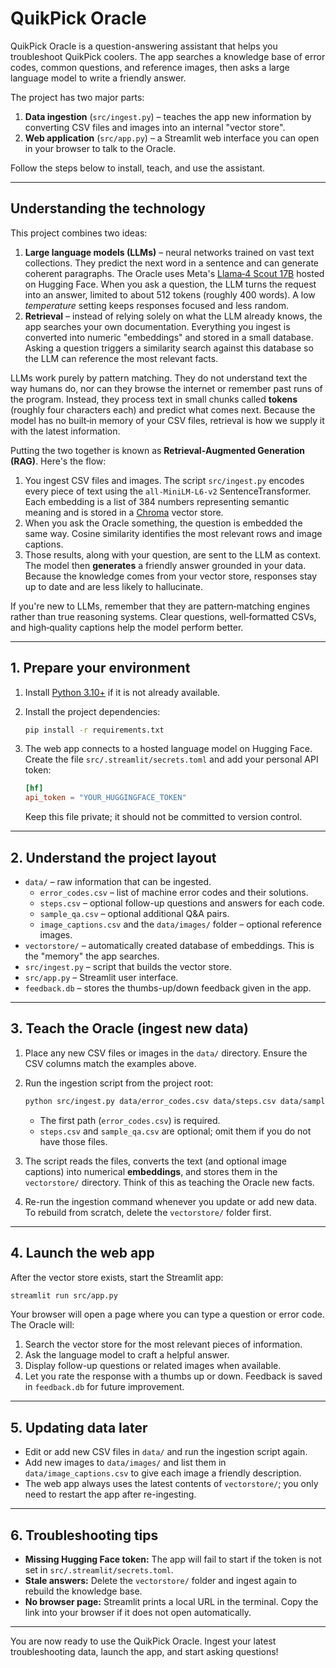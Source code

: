 # QuikPick Oracle

QuikPick Oracle is a question-answering assistant that helps you troubleshoot QuikPick coolers. The app searches a knowledge base of error codes, common questions, and reference images, then asks a large language model to write a friendly answer.

The project has two major parts:

1. **Data ingestion** (`src/ingest.py`) – teaches the app new information by converting CSV files and images into an internal "vector store".
2. **Web application** (`src/app.py`) – a Streamlit web interface you can open in your browser to talk to the Oracle.

Follow the steps below to install, teach, and use the assistant.

---

## Understanding the technology

This project combines two ideas:

1. **Large language models (LLMs)** – neural networks trained on vast text collections. They predict the next word in a sentence and can generate coherent paragraphs. The Oracle uses Meta's [Llama‑4 Scout 17B](https://huggingface.co/meta-llama/Llama-4-Scout-17B-16E-Instruct) hosted on Hugging Face. When you ask a question, the LLM turns the request into an answer, limited to about 512 tokens (roughly 400 words). A low *temperature* setting keeps responses focused and less random.
2. **Retrieval** – instead of relying solely on what the LLM already knows, the app searches your own documentation. Everything you ingest is converted into numeric "embeddings" and stored in a small database. Asking a question triggers a similarity search against this database so the LLM can reference the most relevant facts.

LLMs work purely by pattern matching. They do not understand text the way humans do, nor can they browse the internet or remember past runs of the program. Instead, they process text in small chunks called **tokens** (roughly four characters each) and predict what comes next. Because the model has no built‑in memory of your CSV files, retrieval is how we supply it with the latest information.

Putting the two together is known as **Retrieval‑Augmented Generation (RAG)**. Here's the flow:

1. You ingest CSV files and images. The script `src/ingest.py` encodes every piece of text using the `all‑MiniLM‑L6‑v2` SentenceTransformer. Each embedding is a list of 384 numbers representing semantic meaning and is stored in a [Chroma](https://www.trychroma.com/) vector store.
2. When you ask the Oracle something, the question is embedded the same way. Cosine similarity identifies the most relevant rows and image captions.
3. Those results, along with your question, are sent to the LLM as context. The model then **generates** a friendly answer grounded in your data. Because the knowledge comes from your vector store, responses stay up to date and are less likely to hallucinate.

If you're new to LLMs, remember that they are pattern‑matching engines rather than true reasoning systems. Clear questions, well‑formatted CSVs, and high‑quality captions help the model perform better.

---

## 1. Prepare your environment

1. Install [Python 3.10+](https://www.python.org/) if it is not already available.
2. Install the project dependencies:

   ```bash
   pip install -r requirements.txt
   ```

3. The web app connects to a hosted language model on Hugging Face. Create the file `src/.streamlit/secrets.toml` and add your personal API token:

   ```toml
   [hf]
   api_token = "YOUR_HUGGINGFACE_TOKEN"
   ```

   Keep this file private; it should not be committed to version control.

---

## 2. Understand the project layout

- `data/` – raw information that can be ingested.
  - `error_codes.csv` – list of machine error codes and their solutions.
  - `steps.csv` – optional follow-up questions and answers for each code.
  - `sample_qa.csv` – optional additional Q&A pairs.
  - `image_captions.csv` and the `data/images/` folder – optional reference images.
- `vectorstore/` – automatically created database of embeddings. This is the "memory" the app searches.
- `src/ingest.py` – script that builds the vector store.
- `src/app.py` – Streamlit user interface.
- `feedback.db` – stores the thumbs-up/down feedback given in the app.

---

## 3. Teach the Oracle (ingest new data)

1. Place any new CSV files or images in the `data/` directory.  Ensure the CSV columns match the examples above.
2. Run the ingestion script from the project root:

   ```bash
   python src/ingest.py data/error_codes.csv data/steps.csv data/sample_qa.csv
   ```

   - The first path (`error_codes.csv`) is required.
   - `steps.csv` and `sample_qa.csv` are optional; omit them if you do not have those files.
3. The script reads the files, converts the text (and optional image captions) into numerical **embeddings**, and stores them in the `vectorstore/` directory.  Think of this as teaching the Oracle new facts.
4. Re-run the ingestion command whenever you update or add new data.  To rebuild from scratch, delete the `vectorstore/` folder first.

---

## 4. Launch the web app

After the vector store exists, start the Streamlit app:

```bash
streamlit run src/app.py
```

Your browser will open a page where you can type a question or error code. The Oracle will:

1. Search the vector store for the most relevant pieces of information.
2. Ask the language model to craft a helpful answer.
3. Display follow-up questions or related images when available.
4. Let you rate the response with a thumbs up or down. Feedback is saved in `feedback.db` for future improvement.

---

## 5. Updating data later

- Edit or add new CSV files in `data/` and run the ingestion script again.
- Add new images to `data/images/` and list them in `data/image_captions.csv` to give each image a friendly description.
- The web app always uses the latest contents of `vectorstore/`; you only need to restart the app after re-ingesting.

---

## 6. Troubleshooting tips

- **Missing Hugging Face token:** The app will fail to start if the token is not set in `src/.streamlit/secrets.toml`.
- **Stale answers:** Delete the `vectorstore/` folder and ingest again to rebuild the knowledge base.
- **No browser page:** Streamlit prints a local URL in the terminal. Copy the link into your browser if it does not open automatically.

---

You are now ready to use the QuikPick Oracle. Ingest your latest troubleshooting data, launch the app, and start asking questions!
